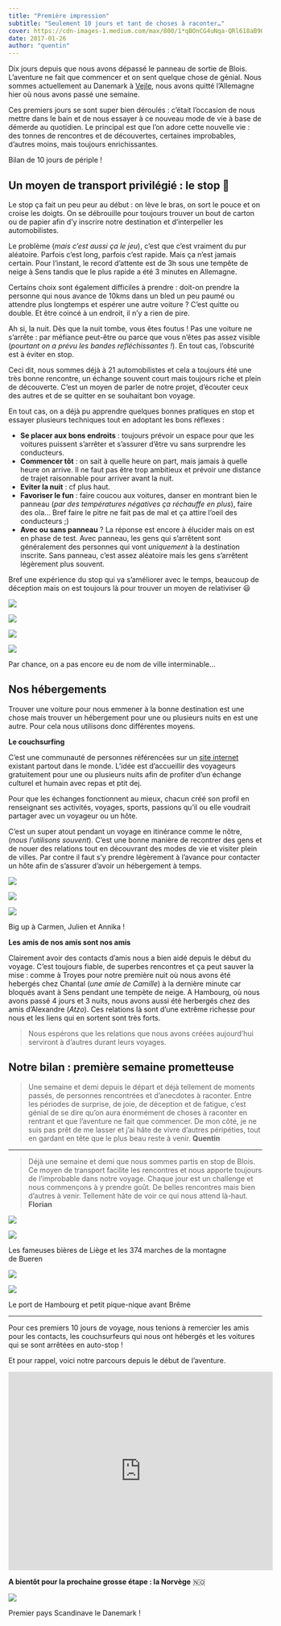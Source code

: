 ```yaml
---
title: "Première impression"
subtitle: "Seulement 10 jours et tant de choses à raconter…"
cover: https://cdn-images-1.medium.com/max/800/1*qBOnCG4uNqa-QRl618aB9Q.jpeg
date: 2017-01-26
author: "quentin"
---
```


Dix jours depuis que nous avons dépassé le panneau de sortie de Blois. L’aventure ne fait que commencer et on sent quelque chose de génial. Nous sommes actuellement au Danemark à [Vejle](https://www.google.dk/maps/place/Vejle/@55.7147061,9.373829,11z/data=!3m1!4b1!4m5!3m4!1s0x464c825188b5ada1:0xcc294fc2313d5510!8m2!3d55.7113112!4d9.5363541), nous avons quitté l’Allemagne hier où nous avons passé une semaine.

Ces premiers jours se sont super bien déroulés : c’était l’occasion de nous mettre dans le bain et de nous essayer à ce nouveau mode de vie à base de démerde au quotidien. Le principal est que l’on adore cette nouvelle vie : des tonnes de rencontres et de découvertes, certaines improbables, d’autres moins, mais toujours enrichissantes.

Bilan de 10 jours de périple !

## Un moyen de transport privilégié : le stop 🚗

Le stop ça fait un peu peur au début : on lève le bras, on sort le pouce et on croise les doigts. On se débrouille pour toujours trouver un bout de carton ou de papier afin d’y inscrire notre destination et d’interpeller les automobilistes.

Le problème (_mais c’est aussi ça le jeu_), c’est que c’est vraiment du pur aléatoire. Parfois c’est long, parfois c’est rapide. Mais ça n’est jamais certain. Pour l’instant, le record d’attente est de 3h sous une tempête de neige à Sens tandis que le plus rapide a été 3 minutes en Allemagne.

Certains choix sont également difficiles à prendre : doit-on prendre la personne qui nous avance de 10kms dans un bled un peu paumé ou attendre plus longtemps et espérer une autre voiture ? C’est quitte ou double. Et être coincé à un endroit, il n’y a rien de pire.

Ah si, la nuit. Dès que la nuit tombe, vous êtes foutus ! Pas une voiture ne s’arrête : par méfiance peut-être ou parce que vous n’êtes pas assez visible (_pourtant on a prévu les bandes refléchissantes !_). En tout cas, l’obscurité est à éviter en stop.

Ceci dit, nous sommes déjà à 21 automobilistes et cela a toujours été une très bonne rencontre, un échange souvent court mais toujours riche et plein de découverte. C’est un moyen de parler de notre projet, d’écouter ceux des autres et de se quitter en se souhaitant bon voyage.

En tout cas, on a déjà pu apprendre quelques bonnes pratiques en stop et essayer plusieurs techniques tout en adoptant les bons réflexes :

- **Se placer aux bons endroits** : toujours prévoir un espace pour que les voitures puissent s’arrêter et s’assurer d’être vu sans surprendre les conducteurs.
- **Commencer tôt** : on sait à quelle heure on part, mais jamais à quelle heure on arrive. Il ne faut pas être trop ambitieux et prévoir une distance de trajet raisonnable pour arriver avant la nuit.
- **Eviter la nuit** : cf plus haut.
- **Favoriser le fun** : faire coucou aux voitures, danser en montrant bien le panneau (_par des températures négatives ça réchauffe en plus_), faire des ola… Bref faire le pitre ne fait pas de mal et ça attire l’oeil des conducteurs ;)
- **Avec ou sans panneau** ? La réponse est encore à élucider mais on est en phase de test. Avec panneau, les gens qui s’arrêtent sont généralement des personnes qui vont _uniquement_ à la destination inscrite. Sans panneau, c’est assez aléatoire mais les gens s’arrêtent légèrement plus souvent.

Bref une expérience du stop qui va s’améliorer avec le temps, beaucoup de déception mais on est toujours là pour trouver un moyen de relativiser 😃

![](https://cdn-images-1.medium.com/max/600/1*PAxQMdFg0cih69pzRAhkrg.jpeg)

![](https://cdn-images-1.medium.com/max/800/1*N9aTIOS55YT3xHUWdnYXJA.jpeg)

![](https://cdn-images-1.medium.com/max/600/1*oOYV4AvJ3S8HB-Bf1iwEGw.jpeg)

![](https://cdn-images-1.medium.com/max/600/1*J0vYrFkhbDayiTqD73xDGA.jpeg)

Par chance, on a pas encore eu de nom de ville interminable…

## Nos hébergements

Trouver une voiture pour nous emmener à la bonne destination est une chose mais trouver un hébergement pour une ou plusieurs nuits en est une autre. Pour cela nous utilisons donc différentes moyens.

**Le couchsurfing**

C’est une communauté de personnes référencées sur un [site internet](https://www.couchsurfing.com) existant partout dans le monde. L’idée est d’accueillir des voyageurs gratuitement pour une ou plusieurs nuits afin de profiter d’un échange culturel et humain avec repas et ptit dej.

Pour que les échanges fonctionnent au mieux, chacun créé son profil en renseignant ses activités, voyages, sports, passions qu’il ou elle voudrait partager avec un voyageur ou un hôte.

C’est un super atout pendant un voyage en itinérance comme le nôtre, (_nous l’utilisons souvent_). C’est une bonne manière de recontrer des gens et de nouer des relations tout en découvrant des modes de vie et visiter plein de villes. Par contre il faut s’y prendre légèrement à l’avance pour contacter un hôte afin de s’assurer d’avoir un hébergement à temps.

![](https://cdn-images-1.medium.com/max/400/1*BrcJAzTGfhL3ZK3n6E8iFg.jpeg)

![](https://cdn-images-1.medium.com/max/400/1*hUj-QFRWDXeXuF1mdXoByA.jpeg)

![](https://cdn-images-1.medium.com/max/400/1*SgodEs-JaYzWd2xqxladJw.jpeg)

Big up à Carmen, Julien et Annika !

**Les amis de nos amis sont nos amis**

Clairement avoir des contacts d’amis nous a bien aidé depuis le début du voyage. C’est toujours fiable, de superbes rencontres et ça peut sauver la mise : comme à Troyes pour notre première nuit où nous avons été hebergés chez Chantal (_une amie de Camille_) à la dernière minute car bloqués avant à Sens pendant une tempète de neige. A Hambourg, où nous avons passé 4 jours et 3 nuits, nous avons aussi été herbergés chez des amis d’Alexandre (_Atzo_). Ces relations là sont d’une extrême richesse pour nous et les liens qui en sortent sont très forts.

> Nous espérons que les relations que nous avons créées aujourd’hui serviront à d’autres durant leurs voyages.

## Notre bilan : première semaine prometteuse

> Une semaine et demi depuis le départ et déjà tellement de moments passés, de personnes rencontrées et d’anecdotes à raconter. Entre les périodes de surprise, de joie, de déception et de fatigue, c’est génial de se dire qu’on aura énormément de choses à raconter en rentrant et que l’aventure ne fait que commencer. De mon côté, je ne suis pas prêt de me lasser et j’ai hâte de vivre d’autres péripéties, tout en gardant en tête que le plus beau reste à venir. **Quentin**

---

> Déjà une semaine et demi que nous sommes partis en stop de Blois. Ce moyen de transport facilite les rencontres et nous apporte toujours de l’improbable dans notre voyage. Chaque jour est un challenge et nous commençons à y prendre goût. De belles rencontres mais bien d’autres à venir. Tellement hâte de voir ce qui nous attend là-haut. **Florian**

![](https://cdn-images-1.medium.com/max/600/1*DpoS1QSkFpkUFJstyPhI6g.jpeg)

![](https://cdn-images-1.medium.com/max/600/1*ZMVOj_u2iMspldaHU8wF6g.jpeg)

Les fameuses bières de Liège et les 374 marches de la montagne de Bueren

![](https://cdn-images-1.medium.com/max/600/1*zy2ZiTU5y_9cV7FGM2XvAQ.jpeg)

![](https://cdn-images-1.medium.com/max/600/1*GcDmSzA0R22bixvgL8LScg.jpeg)

Le port de Hambourg et petit pique-nique avant Brême

---

Pour ces premiers 10 jours de voyage, nous tenions à remercier les amis pour les contacts, les couchsurfeurs qui nous ont hébergés et les voitures qui se sont arrêtées en auto-stop !

Et pour rappel, voici notre parcours depuis le début de l’aventure.

<iframe src="https://www.google.com/maps/d/embed?mid=1LgEcJ9IDXbzOeFkndmmcSyjn7U4&amp;hl=en_US" width="525" height="394" frameborder="0" scrolling="no"></iframe>

**A bientôt pour la prochaine grosse étape : la Norvège** 🇳🇴

![](https://cdn-images-1.medium.com/max/800/1*TtgBowmGlfa38psUpjuR_w.jpeg)

Premier pays Scandinave le Danemark !
